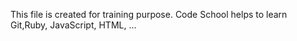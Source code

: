 This file is created for training purpose. Code School helps to learn Git,Ruby, JavaScript, HTML, ...
